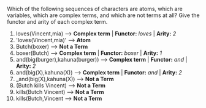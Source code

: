 Which of the following sequences of characters are atoms, which are variables,
which are complex terms, and which are not terms at all? Give the functor and
arity of each complex term. 

1. loves(Vincent,mia)               --> **Complex term** | **Functor:** *loves* | **Arity:** *2*
2. 'loves(Vincent,mia)'             --> **Atom**
3. Butch(boxer)                     --> **Not a Term**
4. boxer(Butch)                     --> **Complex term** | **Functor:** *boxer* | **Arity:** *1*
5. and(big(burger),kahuna(burger))  --> **Complex term** | **Functor:** *and* | **Arity:** *2*
6. and(big(X),kahuna(X))            --> **Complex term** | **Functor:** *and* | **Arity:** *2*
7. _and(big(X),kahuna(X))           --> **Not a Term**
8. (Butch kills Vincent)            --> **Not a Term**
9. kills(Butch Vincent)             -->  **Not a Term**
10. kills(Butch,Vincent             --> **Not a Term**